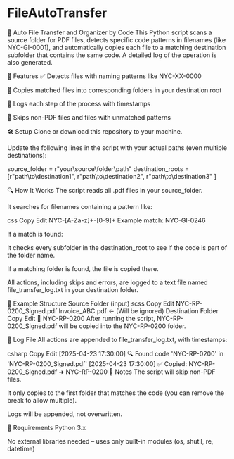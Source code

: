 # FileAutoTransfer
📂 Auto File Transfer and Organizer by Code
This Python script scans a source folder for PDF files, detects specific code patterns in filenames (like NYC-GI-0001), and automatically copies each file to a matching destination subfolder that contains the same code. A detailed log of the operation is also generated.

📌 Features
✅ Detects files with naming patterns like NYC-XX-0000

📁 Copies matched files into corresponding folders in your destination root

📜 Logs each step of the process with timestamps

🧠 Skips non-PDF files and files with unmatched patterns

🛠️ Setup
Clone or download this repository to your machine.

Update the following lines in the script with your actual paths (even multiple destinations):

source_folder = r"your\source\folder\path"
destination_roots = [r"path\to\destination1",
    r"path\to\destination2",
    r"path\to\destination3"
]

🔍 How It Works
The script reads all .pdf files in your source_folder.

It searches for filenames containing a pattern like:

css
Copy
Edit
NYC-[A-Za-z]+-[0-9]+
Example match: NYC-GI-0246

If a match is found:

It checks every subfolder in the destination_root to see if the code is part of the folder name.

If a matching folder is found, the file is copied there.

All actions, including skips and errors, are logged to a text file named file_transfer_log.txt in your destination folder.

📁 Example Structure
Source Folder (input)
scss
Copy
Edit
NYC-RP-0200_Signed.pdf
Invoice_ABC.pdf          ← (Will be ignored)
Destination Folder
Copy
Edit
📁 NYC-RP-0200
After running the script, NYC-RP-0200_Signed.pdf will be copied into the NYC-RP-0200 folder.

📄 Log File
All actions are appended to file_transfer_log.txt, with timestamps:

csharp
Copy
Edit
[2025-04-23 17:30:00] 🔍 Found code 'NYC-RP-0200' in 'NYC-RP-0200_Signed.pdf'
[2025-04-23 17:30:00] ✅ Copied: NYC-RP-0200_Signed.pdf ➜ NYC-RP-0200
🧠 Notes
The script will skip non-PDF files.

It only copies to the first folder that matches the code (you can remove the break to allow multiple).

Logs will be appended, not overwritten.

📌 Requirements
Python 3.x

No external libraries needed – uses only built-in modules (os, shutil, re, datetime)

